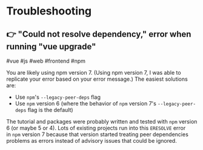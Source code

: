 # Troubleshooting



## 👉 "Could not resolve dependency," error when running "vue upgrade"
#vue #js #web #frontend #npm 

You are likely using npm version 7. (Using npm version 7, I was able to replicate your error based on your error message.) The easiest solutions are:

- Use `npm`'s `--legacy-peer-deps` flag
- Use `npm` version 6 (where the behavior of `npm` version 7's `--legacy-peer-deps` flag is the default)

The tutorial and packages were probably written and tested with `npm` version 6 (or maybe 5 or 4). Lots of existing projects run into this `ERESOLVE` error in `npm` version 7 because that version started treating peer dependencies problems as errors instead of advisory issues that could be ignored.



["Could not resolve dependency," error when running "vue upgrade"]: https://stackoverflow.com/questions/68705211/could-not-resolve-dependency-error-when-running-vue-upgrade